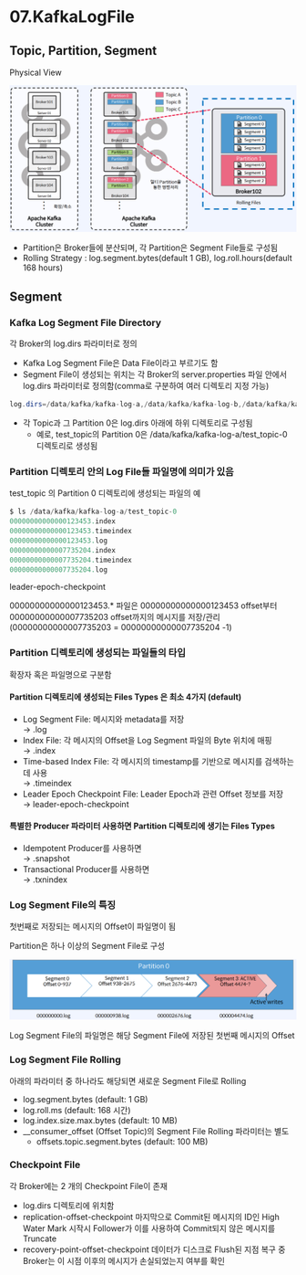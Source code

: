 # 07.KafkaLogFile

## Topic, Partition, Segment

Physical View

![](<../../../../.gitbook/assets/image (22) (1) (1) (1).png>)

* Partition은 Broker들에 분산되며, 각 Partition은 Segment File들로 구성됨
* Rolling Strategy : log.segment.bytes(default 1 GB), log.roll.hours(default 168 hours)

## Segment

### Kafka Log Segment File Directory

각 Broker의 log.dirs 파라미터로 정의

* Kafka Log Segment File은 Data File이라고 부르기도 함
* Segment File이 생성되는 위치는 각 Broker의 server.properties 파일 안에서 log.dirs 파라미터로 정의함(comma로 구분하여 여러 디렉토리 지정 가능)

```java
log.dirs=/data/kafka/kafka-log-a,/data/kafka/kafka-log-b,/data/kafka/kafka-log-c
```

* 각 Topic과 그 Partition 0은 log.dirs 아래에 하위 디렉토리로 구성됨
  * 예로, test\_topic의 Partition 0은 /data/kafka/kafka-log-a/test\_topic-0 디렉토리로 생성됨

### Partition 디렉토리 안의 Log File들 파일명에 의미가 있음

test\_topic 의 Partition 0 디렉토리에 생성되는 파일의 예

```java
$ ls /data/kafka/kafka-log-a/test_topic-0
00000000000000123453.index
00000000000000123453.timeindex
00000000000000123453.log
00000000000007735204.index
00000000000007735204.timeindex
00000000000007735204.log
```

leader-epoch-checkpoint

00000000000000123453.\* 파일은 00000000000000123453 offset부터 00000000000007735203 offset까지의 메시지를 저장/관리 (00000000000007735203 = 00000000000007735204 -1)

### Partition 디렉토리에 생성되는 파일들의 타입

확장자 혹은 파일명으로 구분함

#### Partition 디렉토리에 생성되는 Files Types 은 최소 4가지 (default)

* Log Segment File: 메시지와 metadata를 저장 \
  → .log
* Index File: 각 메시지의 Offset을 Log Segment 파일의 Byte 위치에 매핑 \
  → .index
* Time-based Index File: 각 메시지의 timestamp를 기반으로 메시지를 검색하는 데 사용 \
  → .timeindex
* Leader Epoch Checkpoint File: Leader Epoch과 관련 Offset 정보를 저장 \
  → leader-epoch-checkpoint

#### 특별한 Producer 파라미터 사용하면 Partition 디렉토리에 생기는 Files Types

* Idempotent Producer를 사용하면 \
  → .snapshot
* Transactional Producer를 사용하면 \
  → .txnindex

### Log Segment File의 특징

첫번째로 저장되는 메시지의 Offset이 파일명이 됨

Partition은 하나 이상의 Segment File로 구성

![](<../../../../.gitbook/assets/image (18).png>)

Log Segment File의 파일명은 해당 Segment File에 저장된 첫번째 메시지의 Offset

### Log Segment File Rolling

아래의 파라미터 중 하나라도 해당되면 새로운 Segment File로 Rolling

* log.segment.bytes (default: 1 GB)
* log.roll.ms (default: 168 시간)
* log.index.size.max.bytes (default: 10 MB)
* \_\_consumer\_offset (Offset Topic)의 Segment File Rolling 파라미터는 별도
  * offsets.topic.segment.bytes (default: 100 MB)

### Checkpoint File

각 Broker에는 2 개의 Checkpoint File이 존재

* log.dirs 디렉토리에 위치함
* replication-offset-checkpoint 마지막으로 Commit된 메시지의 ID인 High Water Mark 시작시 Follower가 이를 사용하여 Commit되지 않은 메시지를 Truncate
* recovery-point-offset-checkpoint 데이터가 디스크로 Flush된 지점 복구 중 Broker는 이 시점 이후의 메시지가 손실되었는지 여부를 확인
